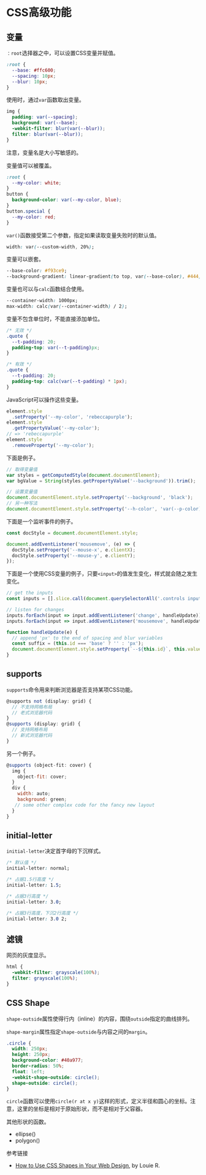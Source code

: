 # CSS高级功能

## 变量

`：root`选择器之中，可以设置CSS变量并赋值。

```css
:root {
  --base: #ffc600;
  --spacing: 10px;
  --blur: 10px;
}
```

使用时，通过`var`函数取出变量。

```css
img {
  padding: var(--spacing);
  background: var(--base);
  -webkit-filter: blur(var(--blur));
  filter: blur(var(--blur));
}
```

注意，变量名是大小写敏感的。

变量值可以被覆盖。

```css
:root {
  --my-color: white;
}
button {
  background-color: var(--my-color, blue);
}
button.special {
  --my-color: red;
}
```

`var()`函数接受第二个参数，指定如果读取变量失败时的默认值。

```css
width: var(--custom-width, 20%);
```

变量可以嵌套。

```css
--base-color: #f93ce9;
--background-gradient: linear-gradient(to top, var(--base-color), #444);
```

变量也可以与`calc`函数结合使用。

```css
--container-width: 1000px;
max-width: calc(var(--container-width) / 2);
```

变量不包含单位时，不能直接添加单位。

```css
/* 无效 */
.quote {
  --t-padding: 20;
  padding-top: var(--t-padding)px;
}

/* 有效 */
.quote {
  --t-padding: 20;
  padding-top: calc(var(--t-padding) * 1px);
}
```

JavaScript可以操作这些变量。

```javascript
element.style
  .setProperty('--my-color', 'rebeccapurple');
element.style
  .getPropertyValue('--my-color');
// => 'rebeccapurple'
element.style
  .removeProperty('--my-color');
```

下面是例子。

```javascript
// 取得变量值
var styles = getComputedStyle(document.documentElement);
var bgValue = String(styles.getPropertyValue('--background')).trim();

// 设置变量值
document.documentElement.style.setProperty('--background', 'black');
// 另一种写法
document.documentElement.style.setProperty('--h-color', 'var(--p-color)');
```

下面是一个监听事件的例子。

```javascript
const docStyle = document.documentElement.style;

document.addEventListener('mousemove', (e) => {
  docStyle.setProperty('--mouse-x', e.clientX);
  docStyle.setProperty('--mouse-y', e.clientY);
});
```

下面是一个使用CSS变量的例子，只要`<input>`的值发生变化，样式就会随之发生变化。

```javascript
// get the inputs
const inputs = [].slice.call(document.querySelectorAll('.controls input'));

// listen for changes
inputs.forEach(input => input.addEventListener('change', handleUpdate));
inputs.forEach(input => input.addEventListener('mousemove', handleUpdate));

function handleUpdate(e) {
  // append 'px' to the end of spacing and blur variables
  const suffix = (this.id === 'base' ? '' : 'px');
  document.documentElement.style.setProperty(`--${this.id}`, this.value + suffix);
}
```

## supports

`supports`命令用来判断浏览器是否支持某项CSS功能。

```javascript
@supports not (display: grid) {
  // 不支持网格布局
  // 老式浏览器代码
}
@supports (display: grid) {
  // 支持网格布局
  // 新式浏览器代码
}
```

另一个例子。

```javascript
@supports (object-fit: cover) {
  img {
    object-fit: cover;
  }
  div {
    width: auto;
    background: green;
   // some other complex code for the fancy new layout
  }
}
```

## initial-letter

`initial-letter`决定首字母的下沉样式。

```css
/* 默认值 */
initial-letter: normal;

/* 占据1.5行高度 */
initial-letter: 1.5;

/* 占据3行高度 */
initial-letter: 3.0;

/* 占据3行高度，下沉2行高度 */
initial-letter: 3.0 2;
```

## 滤镜

网页的灰度显示。

```css
html {
  -webkit-filter: grayscale(100%);
  filter: grayscale(100%);
}
```

## CSS Shape

`shape-outside`属性使得行内（inline）的内容，围绕`outside`指定的曲线排列。

`shape-margin`属性指定`shape-outside`与内容之间的`margin`。

```css
.circle {
  width: 250px;
  height: 250px;
  background-color: #40a977;
  border-radius: 50%;
  float: left;
  -webkit-shape-outside: circle();
  shape-outside: circle();
}
```

`circle`函数可以使用`circle(r at x y)`这样的形式，定义半径和圆心的坐标。注意，这里的坐标是相对于原始形状，而不是相对于父容器。

其他形状的函数。

- ellipse()
- polygon()

参考链接

- [How to Use CSS Shapes in Your Web Design](https://webdesign.tutsplus.com/tutorials/how-to-use-css-shapes-in-your-web-design--cms-27498), by Louie R.
